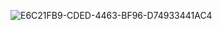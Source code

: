 ![E6C21FB9-CDED-4463-BF96-D74933441AC4](https://github.com/user-attachments/assets/c4da19dc-62dd-4eb2-9c17-8a8ab93c3e10)
